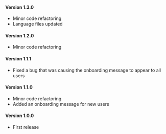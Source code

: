 #### Version 1.3.0
- Minor code refactoring
- Language files updated

#### Version 1.2.0
- Minor code refactoring

#### Version 1.1.1
- Fixed a bug that was causing the onboarding message to appear to all users

#### Version 1.1.0
- Minor code refactoring
- Added an onboarding message for new users

#### Version 1.0.0
- First release
